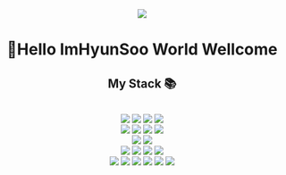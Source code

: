 <div align="center">
  <img src="https://capsule-render.vercel.app/api?type=waving&color=auto&height=250&section=header&text=ImHyunSoo&fontSize=90" />
  
  <h1>🤚Hello ImHyunSoo World Wellcome</h1>

<!--
**ThinkingMoomin/ThinkingMoomin** is a ✨ _special_ ✨ repository because its `README.md` (this file) appears on your GitHub profile.

Here are some ideas to get you started:

- 🔭 I’m currently working on ...
- 🌱 I’m currently learning ...
- 👯 I’m looking to collaborate on ...
- 🤔 I’m looking for help with ...
- 💬 Ask me about ...
- 📫 How to reach me: ...
- 😄 Pronouns: ...
- ⚡ Fun fact: ...
-->
  <h2> My Stack 📚 </h2>
  <br>
    <div>
      <img src="https://img.shields.io/badge/java-007396?style=for-the-badge&logo=java&logoColor=white"> 
      <img src="https://img.shields.io/badge/c++-00599C?style=for-the-badge&logo=c%2B%2B&logoColor=white">
      <img src="https://img.shields.io/badge/c%23-6b3fa0?style=for-the-badge&logo=Csharp&logoColor=falt">
      <img src="https://img.shields.io/badge/python-3776AB?style=for-the-badge&logo=python&logoColor=white"> 
      <br>
      <img src="https://img.shields.io/badge/html5-E34F26?style=for-the-badge&logo=html5&logoColor=white"> 
      <img src="https://img.shields.io/badge/css-1572B6?style=for-the-badge&logo=css3&logoColor=white"> 
      <img src="https://img.shields.io/badge/javascript-F7DF1E?style=for-the-badge&logo=javascript&logoColor=black"> 
      <img src="https://img.shields.io/badge/jquery-0769AD?style=for-the-badge&logo=jquery&logoColor=white">
      <br>
      <img src="https://img.shields.io/badge/oracle-F80000?style=for-the-badge&logo=oracle&logoColor=white"> 
      <img src="https://img.shields.io/badge/firebase-FFCA28?style=for-the-badge&logo=firebase&logoColor=white">
      <br>
      <img src="https://img.shields.io/badge/spring-6DB33F?style=for-the-badge&logo=spring&logoColor=white">
      <img src="https://img.shields.io/badge/springboot-6DB33F?style=for-the-badge&logo=springboot&logoColor=white">
      <img src="https://img.shields.io/badge/bootstrap-7952B3?style=for-the-badge&logo=bootstrap&logoColor=white">
      <img src="https://img.shields.io/badge/android-studio-ffffff?style=for-the-badge&logo=androidstudio&logoColor=green">
      <br>
      <img src="https://img.shields.io/badge/apache tomcat-F8DC75?style=for-the-badge&logo=apachetomcat&logoColor=white">  
      <img src="https://img.shields.io/badge/github-181717?style=for-the-badge&logo=github&logoColor=white">
      <img src="https://img.shields.io/badge/git-F05032?style=for-the-badge&logo=git&logoColor=white">
      <img src="https://img.shields.io/badge/gradle-02303A?style=for-the-badge&logo=gradle&logoColor=white">
      <img src="https://img.shields.io/badge/Docker-46a2f1?style=for-the-badge&logo=docker&logoColor=ffffff">
      <img src="https://img.shields.io/badge/socket.io-010101?style=for-the-badge&logo=socket.io&logoColor=white">
      <br>
  </div>
  <br>
</div>

